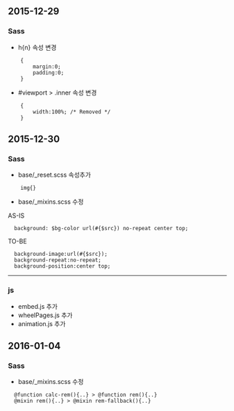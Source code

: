## 2015-12-29
### Sass
- h{n} 속성 변경

```
	{
		margin:0;
		padding:0;
	}
```

- #viewport > .inner 속성 변경


```
	{
		width:100%; /* Removed */
	}
```

## 2015-12-30
### Sass
- base/_reset.scss 속성추가


```
	img{}
``` 

- base/_mixins.scss 수정


AS-IS
```
  background: $bg-color url(#{$src}) no-repeat center top;
```


TO-BE
```
  background-image:url(#{$src});
  background-repeat:no-repeat;
  background-position:center top;
```


----

### js
- embed.js 추가
- wheelPages.js 추가
- animation.js 추가


## 2016-01-04
### Sass
- base/_mixins.scss 수정


```
  @function calc-rem(){..} > @function rem(){..}
  @mixin rem(){..} > @mixin rem-fallback(){..}
```
